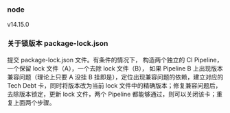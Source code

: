 ### node  
v14.15.0

### 关于锁版本 package-lock.json

提交 package-lock.json 文件。有条件的情况下，
构造两个独立的 CI Pipeline，一个保留 lock 文件（A），一个去除 lock 文件（B），
如果 Pipeline B 上出现版本兼容问题（理论上只要 A 没挂 B 挂即是），定位出现兼容问题的依赖，建立对应的 Tech Debt 卡，同时将版本改为当前 lock 文件中的精确版本；修复兼容问题后，去除版本锁定，更新 lock 文件，两个 Pipeline 都能够通过，则可以关闭该卡；重复上面两个步骤。






